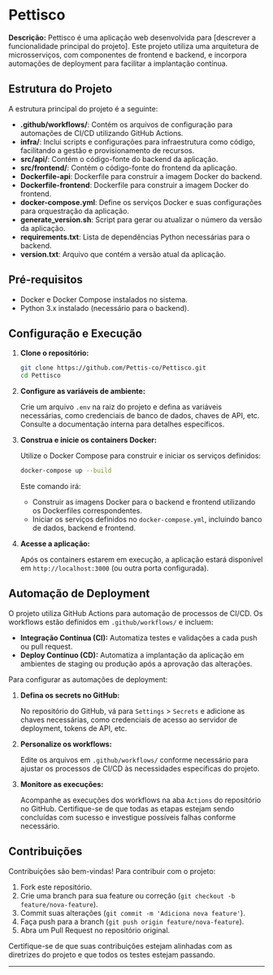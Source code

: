 # Pettisco

**Descrição:** Pettisco é uma aplicação web desenvolvida para [descrever a funcionalidade principal do projeto]. Este projeto utiliza uma arquitetura de microsserviços, com componentes de frontend e backend, e incorpora automações de deployment para facilitar a implantação contínua.

## Estrutura do Projeto

A estrutura principal do projeto é a seguinte:

- **.github/workflows/**: Contém os arquivos de configuração para automações de CI/CD utilizando GitHub Actions.
- **infra/**: Inclui scripts e configurações para infraestrutura como código, facilitando a gestão e provisionamento de recursos.
- **src/api/**: Contém o código-fonte do backend da aplicação.
- **src/frontend/**: Contém o código-fonte do frontend da aplicação.
- **Dockerfile-api**: Dockerfile para construir a imagem Docker do backend.
- **Dockerfile-frontend**: Dockerfile para construir a imagem Docker do frontend.
- **docker-compose.yml**: Define os serviços Docker e suas configurações para orquestração da aplicação.
- **generate_version.sh**: Script para gerar ou atualizar o número da versão da aplicação.
- **requirements.txt**: Lista de dependências Python necessárias para o backend.
- **version.txt**: Arquivo que contém a versão atual da aplicação.

## Pré-requisitos

- Docker e Docker Compose instalados no sistema.
- Python 3.x instalado (necessário para o backend).

## Configuração e Execução

1. **Clone o repositório:**

   ```bash
   git clone https://github.com/Pettis-co/Pettisco.git
   cd Pettisco
   ```

2. **Configure as variáveis de ambiente:**

   Crie um arquivo `.env` na raiz do projeto e defina as variáveis necessárias, como credenciais de banco de dados, chaves de API, etc. Consulte a documentação interna para detalhes específicos.

3. **Construa e inicie os containers Docker:**

   Utilize o Docker Compose para construir e iniciar os serviços definidos:

   ```bash
   docker-compose up --build
   ```

   Este comando irá:

   - Construir as imagens Docker para o backend e frontend utilizando os Dockerfiles correspondentes.
   - Iniciar os serviços definidos no `docker-compose.yml`, incluindo banco de dados, backend e frontend.

4. **Acesse a aplicação:**

   Após os containers estarem em execução, a aplicação estará disponível em `http://localhost:3000` (ou outra porta configurada).

## Automação de Deployment

O projeto utiliza GitHub Actions para automação de processos de CI/CD. Os workflows estão definidos em `.github/workflows/` e incluem:

- **Integração Contínua (CI):** Automatiza testes e validações a cada push ou pull request.
- **Deploy Contínuo (CD):** Automatiza a implantação da aplicação em ambientes de staging ou produção após a aprovação das alterações.

Para configurar as automações de deployment:

1. **Defina os secrets no GitHub:**

   No repositório do GitHub, vá para `Settings` > `Secrets` e adicione as chaves necessárias, como credenciais de acesso ao servidor de deployment, tokens de API, etc.

2. **Personalize os workflows:**

   Edite os arquivos em `.github/workflows/` conforme necessário para ajustar os processos de CI/CD às necessidades específicas do projeto.

3. **Monitore as execuções:**

   Acompanhe as execuções dos workflows na aba `Actions` do repositório no GitHub. Certifique-se de que todas as etapas estejam sendo concluídas com sucesso e investigue possíveis falhas conforme necessário.

## Contribuições

Contribuições são bem-vindas! Para contribuir com o projeto:

1. Fork este repositório.
2. Crie uma branch para sua feature ou correção (`git checkout -b feature/nova-feature`).
3. Commit suas alterações (`git commit -m 'Adiciona nova feature'`).
4. Faça push para a branch (`git push origin feature/nova-feature`).
5. Abra um Pull Request no repositório original.

Certifique-se de que suas contribuições estejam alinhadas com as diretrizes do projeto e que todos os testes estejam passando.

---
